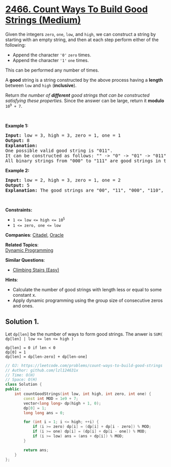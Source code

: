 # [2466. Count Ways To Build Good Strings (Medium)](https://leetcode.com/problems/count-ways-to-build-good-strings)

<p>Given the integers <code>zero</code>, <code>one</code>, <code>low</code>, and <code>high</code>, we can construct a string by starting with an empty string, and then at each step perform either of the following:</p>

<ul>
	<li>Append the character <code>&#39;0&#39;</code> <code>zero</code> times.</li>
	<li>Append the character <code>&#39;1&#39;</code> <code>one</code> times.</li>
</ul>

<p>This can be performed any number of times.</p>

<p>A <strong>good</strong> string is a string constructed by the above process having a <strong>length</strong> between <code>low</code> and <code>high</code> (<strong>inclusive</strong>).</p>

<p>Return <em>the number of <strong>different</strong> good strings that can be constructed satisfying these properties.</em> Since the answer can be large, return it <strong>modulo</strong> <code>10<sup>9</sup> + 7</code>.</p>

<p>&nbsp;</p>
<p><strong class="example">Example 1:</strong></p>

<pre>
<strong>Input:</strong> low = 3, high = 3, zero = 1, one = 1
<strong>Output:</strong> 8
<strong>Explanation:</strong> 
One possible valid good string is &quot;011&quot;. 
It can be constructed as follows: &quot;&quot; -&gt; &quot;0&quot; -&gt; &quot;01&quot; -&gt; &quot;011&quot;. 
All binary strings from &quot;000&quot; to &quot;111&quot; are good strings in this example.
</pre>

<p><strong class="example">Example 2:</strong></p>

<pre>
<strong>Input:</strong> low = 2, high = 3, zero = 1, one = 2
<strong>Output:</strong> 5
<strong>Explanation:</strong> The good strings are &quot;00&quot;, &quot;11&quot;, &quot;000&quot;, &quot;110&quot;, and &quot;011&quot;.
</pre>

<p>&nbsp;</p>
<p><strong>Constraints:</strong></p>

<ul>
	<li><code>1 &lt;= low&nbsp;&lt;= high&nbsp;&lt;= 10<sup>5</sup></code></li>
	<li><code>1 &lt;= zero, one &lt;= low</code></li>
</ul>


**Companies**:
[Citadel](https://leetcode.com/company/citadel), [Oracle](https://leetcode.com/company/oracle)

**Related Topics**:  
[Dynamic Programming](https://leetcode.com/tag/dynamic-programming)

**Similar Questions**:
* [Climbing Stairs (Easy)](https://leetcode.com/problems/climbing-stairs)

**Hints**:
* Calculate the number of good strings with length less or equal to some constant x.
* Apply dynamic programming using the group size of consecutive zeros and ones.

## Solution 1.

Let `dp[len]` be the number of ways to form good strings. The anwer is `SUM( dp[len] | low <= len <= high )`

```
dp[len] = 0 if len < 0
dp[0] = 1
dp[len] = dp[len-zero] + dp[len-one]
```
```cpp
// OJ: https://leetcode.com/problems/count-ways-to-build-good-strings
// Author: github.com/lzl124631x
// Time: O(H)
// Space: O(H)
class Solution {
public:
    int countGoodStrings(int low, int high, int zero, int one) {
        const int MOD = 1e9 + 7;
        vector<long long> dp(high + 1, 0);
        dp[0] = 1;
        long long ans = 0;

        for (int i = 1; i <= high; ++i) {
            if (i >= zero) dp[i] = (dp[i] + dp[i - zero]) % MOD;
            if (i >= one) dp[i] = (dp[i] + dp[i - one]) % MOD;
            if (i >= low) ans = (ans + dp[i]) % MOD;
        }

        return ans;
    }
};
```
